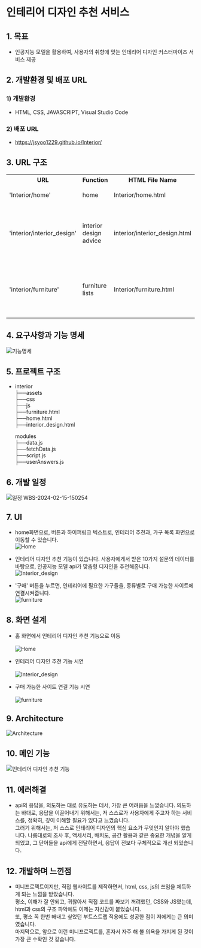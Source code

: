 # 인테리어 디자인 추천 서비스
## 1. 목표
* 인공지능 모델을 활용하여, 사용자의 취향에 맞는 인테리어 디자인 커스터마이즈 서비스 제공

## 2. 개발환경 및 배포 URL
### 1) 개발환경
* HTML, CSS, JAVASCRIPT, Visual Studio Code

### 2) 배포 URL
* https://jsyoo1229.github.io/Interior/

## 3. URL 구조

<table>
    <tr>
        <th>URL</th>
        <th>Function</th>
        <th>HTML File Name</th>
        <th>Note</th>
    </tr>
    <tr>
        <td>'Interior/home'</td>
        <td>home</td>
        <td>Interior/home.html</td>
        <td>홈 화면</td>
    </tr>
    <tr>
        <td>'interior/interior_design'</td>
        <td>interior design advice</td>
        <td>interior/interior_design.html</td>
        <td>인테리어 디자인 추천 기능</td>
    </tr>
    <tr>
        <td>'interior/furniture'</td>
        <td>furniture lists</td>
        <td>Interior/furniture.html</td>
        <td>가구 목록 및 구매 사이트 연결</td>
    </tr>
</table>

## 4. 요구사항과 기능 명세
![기능명세](https://github.com/jsyoo1229/Interior/assets/112743397/0fb211d5-c99f-4ca0-ba66-09379872370e)


## 5. 프로젝트 구조
* interior<br>
    ├──assets<br>
    ├──css<br>
    ├──js<br>
    ├──furniture.html<br> 
    ├──home.html<br>
    ├──interior_design.html<br>    

  modules<br>
    ├──data.js<br>
    ├──fetchData.js<br> 
    ├──script.js<br>
    ├──userAnswers.js<br>              
      
## 6. 개발 일정
![일정 WBS-2024-02-15-150254](https://github.com/jsyoo1229/Interior/assets/112743397/a6eda0ca-c6a7-4d68-aa17-12b82a18f316)

## 7. UI
* home화면으로, 버튼과 하이퍼링크 텍스트로, 인테리어 추천과, 가구 목록 화면으로 이동할 수 있습니다.<br>
  ![Home](https://github.com/jsyoo1229/Interior/assets/112743397/2cf59be6-d665-4453-8701-74c85851d7d2)

* 인테리어 디자인 추천 기능이 있습니다. 사용자에게서 받은 10가지 설문의 데이터를 바탕으로, 인공지능 모델 api가 맞춤형 디자인을 추천해줍니다.<br>
  ![Interior_design](https://github.com/jsyoo1229/Interior/assets/112743397/49ec751a-168c-4ca3-8889-2ac7ac7095c3)

* '구매' 버튼을 누르면, 인테리어에 필요한 가구들을, 종류별로 구매 가능한 사이트에 연결시켜줍니다.<br>
  ![furniture](https://github.com/jsyoo1229/Interior/assets/112743397/d3ee2c33-667e-421c-80e7-06de349f95a3)


## 8. 화면 설계
* 홈 화면에서 인테리어 디자인 추천 기능으로 이동<br><br>
  ![Home](https://github.com/jsyoo1229/Interior/assets/112743397/2f324a87-74b1-4510-93cc-52730374203b)  <br>

* 인테리어 디자인 추천 기능 시연<br><br>
  ![Interior_design](https://github.com/jsyoo1229/Interior/assets/112743397/26be198a-2ce1-4740-b40b-3d7d584880f8)  <br>

* 구매 가능한 사이트 연결 기능 시연<br><br>
  ![furniture](https://github.com/jsyoo1229/Interior/assets/112743397/90ad0973-34cb-4511-af08-a706dc92c1fe)  <br>

## 9. Architecture
![Architecture](https://github.com/jsyoo1229/Interior/assets/112743397/999553f1-7dfb-42fc-bff0-18f278c02949)

## 10. 메인 기능
![인테리어 디자인 추천 기능](https://github.com/jsyoo1229/Interior/assets/112743397/2dfa343d-0fd4-4c6a-848d-ee441a320a8a)

## 11. 에러해결
* api의 응답을, 의도하는 대로 유도하는 데서, 가장 큰 어려움을 느꼈습니다. 의도하는 바대로, 응답을 이끌어내기 위해서는, 저 스스로가 사용자에게 주고자 하는 서비스를, 정확히, 깊이 이해할 필요가 있다고 느꼈습니다. <br>그러기 위해서는, 저 스스로 인테리어 디자인의 핵심 요소가 무엇인지 알아야 했습니다. 나름대로의 조사 후, 액세서리, 배치도, 공간 활용과 같은 중요한 개념을 알게 되었고, 그 단어들을 api에게 전달하면서, 응답이 전보다 구체적으로 개선 되었습니다.<br>

## 12. 개발하며 느낀점
* 미니프로젝트이지만, 직접 웹사이트를 제작하면서, html, css, js의 쓰임을 체득하게 되는 느낌을 받았습니다. <br>
평소, 이해가 잘 안되고, 귀찮아서 직접 코드를 짜보기 꺼려했던, CSS와 JS였는데, html과 css의 구조 파악에도 이제는 자신감이 붙었습니다.<br>
또, 평소 꼭 한번 해내고 싶었던 부트스트랩 적용에도 성공한 점이 저에게는 큰 의미였습니다.<br>
마지막으로, 앞으로 이런 미니프로젝트를, 혼자서 자주 해 볼 의욕을 가지게 된 것이 가장 큰 수확인 것 같습니다.




    
    


